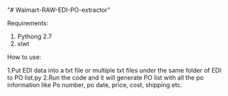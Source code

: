 "# Walmart-RAW-EDI-PO-extractor" 

Requirements:
1. Pythong 2.7
2. xlwt

How to use:

1.Put EDI data into a txt file or multiple txt files under the same folder of EDI to PO list.py
2.Run the code and it will generate PO list with all the po information like Po number, po date, price, cost, shipping etc.
